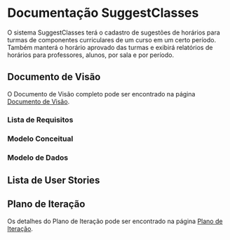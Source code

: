# Documentação SuggestClasses

O sistema SuggestClasses terá o cadastro de sugestões de horários para turmas de componentes curriculares 
de um curso em um certo período. Também manterá o horário aprovado das turmas e exibirá relatórios de 
horários para professores, alunos, por sala e por período.

## Documento de Visão

O Documento de Visão completo pode ser encontrado na página [Documento de Visão](DocVisao.md).

### Lista de Requisitos
### Modelo Conceitual
### Modelo de Dados

## Lista de User Stories

## Plano de Iteração

Os detalhes do Plano de Iteração pode ser encontrado na página [Plano de Iteração](PlanoIteracao.md).

